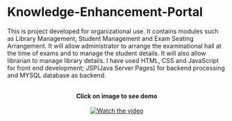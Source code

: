 # Knowledge-Enhancement-Portal
This is project developed for organizational use. It contains modules such as Library Management, Student Management and Exam Seating Arrangement. It will allow administrator to arrange the examinational hall at the time of exams and to manage the student details. It will also allow librarian to manage library details. I have used HTML, CSS and JavaScript for front end development; JSP(Java Server Pages) for backend processing and MYSQL database as backend.<br/><br/><center>
  <strong>Click on image to see demo</strong><br/><br/>
[![Watch the video](https://img.youtube.com/vi/ZsI4RA8k85I/maxresdefault.jpg)](https://youtu.be/ZsI4RA8k85I)</center>
